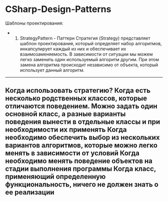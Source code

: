 # CSharp-Design-Patterns
Шаблоны проектирования: 

- 1. StrategyPattern - Паттерн Стратегия (Strategy) представляет шаблон проектирования, 
который определяет набор алгоритмов, инкапсулирует каждый из них и обеспечивает их взаимозаменяемость. 
В зависимости от ситуации мы можем легко заменить один используемый алгоритм другим. 
При этом замена алгоритма происходит независимо от объекта, который использует данный алгоритм.

---
Когда использовать стратегию?
Когда есть несколько родственных классов, которые отличаются поведением. Можно задать один основной класс, а разные варианты поведения вынести в отдельные классы и при необходимости их применять
Когда необходимо обеспечить выбор из нескольких вариантов алгоритмов, которые можно легко менять в зависимости от условий
Когда необходимо менять поведение объектов на стадии выполнения программы
Когда класс, применяющий определенную функциональность, ничего не должен знать о ее реализации
---

